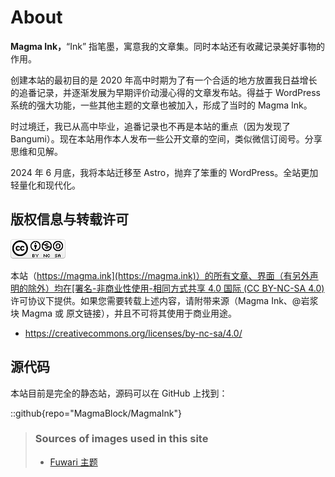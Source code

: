 # About

**Magma Ink，**“Ink” 指笔墨，寓意我的文章集。同时本站还有收藏记录美好事物的作用。

创建本站的最初目的是 2020 年高中时期为了有一个合适的地方放置我日益增长的追番记录，并逐渐发展为早期评价动漫心得的文章发布站。得益于 WordPress 系统的强大功能，一些其他主题的文章也被加入，形成了当时的 Magma Ink。

时过境迁，我已从高中毕业，追番记录也不再是本站的重点（因为发现了 Bangumi）。现在本站用作本人发布一些公开文章的空间，类似微信订阅号。分享思维和见解。

2024 年 6 月底，我将本站迁移至 Astro，抛弃了笨重的 WordPress。全站更加轻量化和现代化。

## 版权信息与转载许可

![](images/CC-BY-NC-SA88x31.png)

本站（[https://magma.ink](https://magma.ink)）的所有文章、界面（有另外声明的除外）均在[署名-非商业性使用-相同方式共享 4.0 国际 (CC BY-NC-SA 4.0)](https://creativecommons.org/licenses/by-nc-sa/4.0/deed.zh-hans)许可协议下提供。如果您需要转载上述内容，请附带来源（Magma Ink、@岩浆块 Magma 或 原文链接），并且不可将其使用于商业用途。

- https://creativecommons.org/licenses/by-nc-sa/4.0/

## 源代码

本站目前是完全的静态站，源码可以在 GitHub 上找到：

::github{repo="MagmaBlock/MagmaInk"}

> ### Sources of images used in this site
>
> - [Fuwari 主题](https://github.com/saicaca/fuwari)
